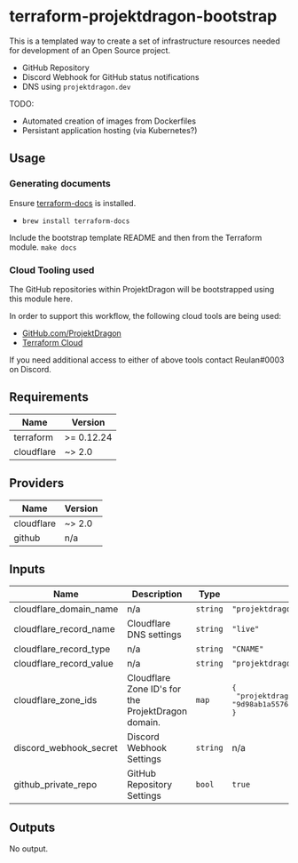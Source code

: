 # terraform-projektdragon-bootstrap
This is a templated way to create a set of infrastructure resources needed for development of an Open Source project.
- GitHub Repository
- Discord Webhook for GitHub status notifications
- DNS using `projektdragon.dev`

TODO:
- Automated creation of images from Dockerfiles
- Persistant application hosting (via Kubernetes?)

## Usage
### Generating documents
Ensure [terraform-docs](https://github.com/segmentio/terraform-docs) is installed.
- `brew install terraform-docs`

Include the bootstrap template README and then from the Terraform module.
`make docs`

### Cloud Tooling used
The GitHub repositories within ProjektDragon will be bootstrapped using this module here.

In order to support this workflow, the following cloud tools are being used:
- [GitHub.com/ProjektDragon](https://github.com/ProjektDragon)
- [Terraform Cloud](https://app.terraform.io/app/ProjektDragon/workspaces)

If you need additional access to either of above tools contact Reulan#0003 on Discord.
## Requirements

| Name | Version |
|------|---------|
| terraform | >= 0.12.24 |
| cloudflare | ~> 2.0 |

## Providers

| Name | Version |
|------|---------|
| cloudflare | ~> 2.0 |
| github | n/a |

## Inputs

| Name | Description | Type | Default | Required |
|------|-------------|------|---------|:--------:|
| cloudflare\_domain\_name | n/a | `string` | `"projektdragon.dev"` | no |
| cloudflare\_record\_name | Cloudflare DNS settings | `string` | `"live"` | no |
| cloudflare\_record\_type | n/a | `string` | `"CNAME"` | no |
| cloudflare\_record\_value | n/a | `string` | `"projektdragon.stream"` | no |
| cloudflare\_zone\_ids | Cloudflare Zone ID's for the ProjektDragon domain. | `map` | <pre>{<br>  "projektdragon.dev": "9d98ab1a557629db4371763f6c1ebe52"<br>}</pre> | no |
| discord\_webhook\_secret | Discord Webhook Settings | `string` | n/a | yes |
| github\_private\_repo | GitHub Repository Settings | `bool` | `true` | no |

## Outputs

No output.

